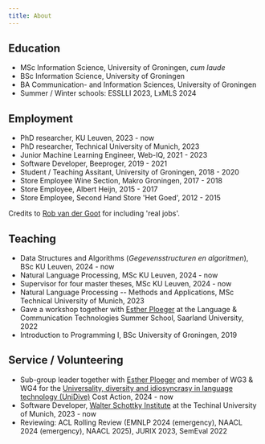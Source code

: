 ```yaml
---
title: About
---
```


## Education
* MSc Information Science, University of Groningen, *cum laude*
* BSc Information Science, University of Groningen
* BA Communication- and Information Sciences, University of Groningen
* Summer / Winter schools: ESSLLI 2023, LxMLS 2024

## Employment
* PhD researcher, KU Leuven, 2023 - now
* PhD researcher, Technical University of Munich, 2023
* Junior Machine Learning Engineer, Web-IQ, 2021 - 2023
* Software Developer, Beeproger, 2019 - 2021
* Student / Teaching Assitant, University of Groningen, 2018 - 2020
* Store Employee Wine Section, Makro Groningen, 2017 - 2018
* Store Employee, Albert Heijn, 2015 - 2017
* Store Employee, Second Hand Store 'Het Goed', 2012 - 2015

Credits to [Rob van der Goot](https://robvanderg.github.io/cv/) for including 'real jobs'.

## Teaching
* Data Structures and Algorithms (*Gegevensstructuren en algoritmen*), BSc KU Leuven, 2024 - now
* Natural Language Processing, MSc KU Leuven, 2024 - now
* Supervisor for four master theses, MSc KU Leuven, 2024 - now
* Natural Language Processing -- Methods and Applications, MSc Technical University of Munich, 2023
* Gave a workshop together with [Esther Ploeger](https://esther2000.github.io/) at the Language & Communication Technologies Summer School, Saarland University, 2022
* Introduction to Programming I, BSc University of Groningen, 2019

## Service / Volunteering
* Sub-group leader together with [Esther Ploeger](https://esther2000.github.io/) and member of WG3 & WG4 for the [Universality, diversity and idiosyncrasy in language technology (UniDive)](https://www.cost.eu/actions/CA21167/) Cost Action, 2024 - now
* Software Developer, [Walter Schottky Institute](https://www.wsi.tum.de/) at the Techinal University of Munich, 2023 - now
* Reviewing: ACL Rolling Review (EMNLP 2024 (emergency), NAACL 2024 (emergency), NAACL 2025), JURIX 2023, SemEval 2022
 